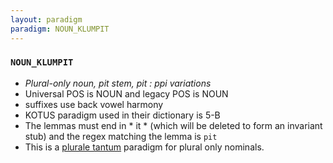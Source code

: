```yaml
---
layout: paradigm
paradigm: NOUN_KLUMPIT
---
```

### ` NOUN_KLUMPIT `

* _Plural-only noun, pit stem, pit : ppi variations_
* Universal POS is NOUN and legacy POS is NOUN
* suffixes use back vowel harmony
* KOTUS paradigm used in their dictionary is 5-B
* The lemmas must end in * it * (which will be deleted to form an invariant stub) and the regex matching the lemma is ` pit `
* This is a [plurale tantum](https://en.wikipedia.org/wiki/Plurale_tantum) paradigm for plural only nominals.
